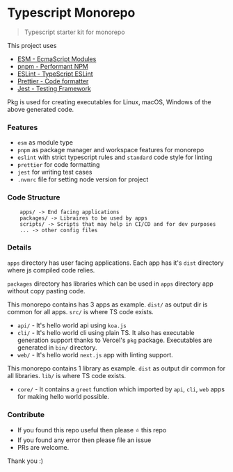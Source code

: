 # Typescript Monorepo

> Typescript starter kit for monorepo 

This project uses 
- [ESM - EcmaScript Modules](https://nodejs.org/api/esm.html)
- [pnpm - Performant NPM](https://pnpm.io/)
- [ESLint - TypeScript ESLint](https://typescript-eslint.io/)
- [Prettier - Code formatter](https://prettier.io/)
- [Jest - Testing Framework](https://jestjs.io/)

Pkg is used for creating executables for Linux, macOS, Windows of the above generated code.

### Features

- ``esm`` as module type
- ``pnpm`` as package manager and workspace features for monorepo
- ``eslint`` with strict typescript rules and ``standard`` code style for linting
- ``prettier`` for code formatting
- ``jest`` for writing test cases
- ``.nvmrc`` file for setting node version for project

### Code Structure

```
    apps/ -> End facing applications
    packages/ -> Libraires to be used by apps
    scripts/ -> Scripts that may help in CI/CD and for dev purposes
    ... -> other config files
```

### Details

``apps`` directory has user facing applications. Each app has it's ``dist`` directory where js compiled code relies.

``packages`` directory has libraries which can be used in ``apps`` directory app without copy pasting code.

This monorepo contains has 3 apps as example. ``dist/`` as output dir is common for all apps. ``src/`` is where TS code exists.
- ``api/`` - It's hello world api using ``koa.js``
- ``cli/`` - It's hello world cli using plain TS. It also has executable generation support thanks to Vercel's ``pkg`` package. Executables are generated in ``bin/`` directory.
- ``web/`` - It's hello world ``next.js`` app with linting support.

This monorepo contains 1 library as example. ``dist`` as output dir common for all libraries. ``lib/`` is where TS code exists.
- ``core/`` - It contains a ``greet`` function which imported by ``api``, ``cli``, ``web`` apps for making hello world possible.

### Contribute
- If you found this repo useful then please ⭐ this repo
- If you found any error then please file an issue
- PRs are welcome.

Thank you :)

